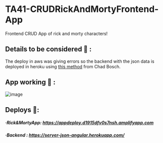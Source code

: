 # TA41-CRUDRickAndMortyFrontend-App
Frontend CRUD App of rick and morty characters!<br>
## Details to be considered 📑 :
The deploy in aws was giving errors so the backend with the json data is deployed in heroku using <a href="https://medium.com/cbazil-dev/hosting-your-backend-api-json-server-on-heroku-1a3b9b3d8f82">this method</a> from Chad Bosch.
## App working 🧪 :
![image](https://user-images.githubusercontent.com/55434881/190456525-0a075f7e-a079-407b-9083-dd080280868d.png)

## Deploys 🚀:
##### ·Rick&MortyApp: https://appdeploy.d1915dfv0s7nsh.amplifyapp.com
##### ·Backend : https://server-json-angular.herokuapp.com/
